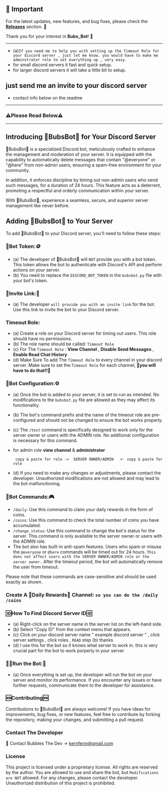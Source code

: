 ## 📢 Important

For the latest updates, new features, and bug fixes, please check the **[Releases](https://github.com/KernFerm/BubsBotDiscordBot/releases)** section. 🚀

Thank you for your interest in **Bubs_Bot**! 🙌

------
- (a)`If you need me to help you with setting up the Timeout Role for your discord server , just let me know. you would have to make me adminstrator role to set everything up , very easy.`
 - for small discord servers it fast and quick setup.
 - for larger discord servers it will take a little bit to setup.

## just send me an invite to your discord server 
- contact info below on the readme 
------

### **⚠️Please Read Below⚠️**

------

## Introducing 🤖BubsBot🤖 for Your Discord Server

🤖BubsBot🤖 is a specialized Discord bot, meticulously crafted to enhance the management and moderation of your server. It is equipped with the capability to automatically delete messages that contain "@everyone" or "@here" from non-admin users, ensuring a spam-free environment for your community. 

In addition, it enforces discipline by timing out non-admin users who send such messages, for a duration of 24 hours. This feature acts as a deterrent, promoting a respectful and orderly communication within your server. 

With 🤖BubsBot🤖, experience a seamless, secure, and superior server management like never before.

## Adding 🤖BubsBot🤖 to Your Server

To add 🤖BubsBot🤖 to your Discord server, you'll need to follow these steps:

### 🤖Bot Token:🪙
- (a) The developer of 🤖BubsBot🤖 will `NOT` provide you with a bot token. This token allows the bot to authenticate with Discord's API and perform actions on your server.
- (b) You need to replace the `DISCORD_BOT_TOKEN` in the `bubsbot.py` file with your bot's token.

### 🔗Invite Link:🔗
- (a) The developer `will provide you with an invite link` for the bot. Use this link to invite the bot to your Discord server.

### Timeout Role:
- (a) Create a role on your Discord server for timing out users. This role should have no permissions. 
- (b) The role name should be called: `Timeout Role`
- (c) For The `Timeout Role` : **View Channel** , **Disable Send Messages** , **Enable Read Chat History**
- (d) Make Sure To add The `Timeout Role` to every channel in your discord server. Make sure to set the `Timeout Role` for each channel, **🚨you will have to do that!!🚨**

### 🤖Bot Configuration:⚙️
- (a) Once the bot is added to your server, it is set to run as intended. No modifications to the `bubsbot.py` file are allowed as they may affect its functionality.
- (b) The bot's command prefix and the name of the timeout role are pre-configured and should not be changed to ensure the bot works properly.
- (c) The `/test` command is specifically designed to work only for the server owner or users with the ADMIN role. No additional configuration is necessary for this command.

- for admin role **view channel** & **administrator**

       copy & paste for role ->  SERVER OWNER/ADMIN   <- copy & paste for role

- (d) If you need to make any changes or adjustments, please contact the developer. Unauthorized modifications are not allowed and may lead to the bot malfunctioning.

### 🤖Bot Commands:🎮
- `/daily`: Use this command to claim your daily rewards in the form of coins.
- `/coins`: Use this command to check the total number of coins you have accumulated.
- `/change_status`: Use this command to change the bot's status for the server. This command is only available to the server owner or users with the ADMIN role.
- The bot also has built-in anti-spam features. Users who spam or misuse the `@everyone` or `@here` commands will be timed out for 24 hours. `This does not affect users with the SERVER OWNER/ADMIN role or the server owner.` After the timeout period, the bot will automatically remove the user from timeout.

Please note that these commands are case-sensitive and should be used exactly as shown.

### Create A 🥳Daily Rewards🥳 Channel: `so you can do the /daily /coins` 

### 🆔**How To Find Discord Server ID**🆔
   - (a) Right-click on the server name in the server list on the left-hand side.
   - (b) Select "Copy ID" from the context menu that appears.
   - (c) Click on your discord server name " example discord server " , click server settings , click roles , `READ` step (b) thanks
   - (d) I use this for the bot so it knows what server to work in. this is very crucial part for the bot to work porperly in your server

### 🏃‍♂️Run the Bot:🤖
- (a) Once everything is set up, the developer will run the bot on your server and monitor its performance. If you encounter any issues or have further requests, communicate them to the developer for assistance.

### 🆘Contributing🆘
Contributions to 🤖BubsBot🤖 are always welcome! If you have ideas for improvements, bug fixes, or new features, feel free to contribute by forking the repository, making your changes, and submitting a pull request.

### Contact The Developer
📧 Contact Bubbles The Dev -> kernferm@gmail.com

### License

This project is licensed under a proprietary license. All rights are reserved by the author. You are allowed to use and share the bot, but `Modifications are NOT` allowed. For any changes, please contact the developer. Unauthorized distribution of this project is prohibited.

